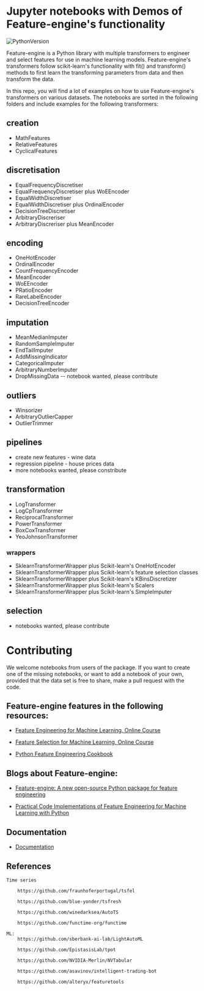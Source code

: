 # Jupyter notebooks with Demos of Feature-engine's functionality

![PythonVersion](https://img.shields.io/badge/python-3.6%20|3.7%20|%203.8%20|%203.9-success)

Feature-engine is a Python library with multiple transformers to engineer and select features for use in machine learning models. 
Feature-engine's transformers follow scikit-learn's functionality with fit() and transform() methods to first learn the 
transforming parameters from data and then transform the data.

In this repo, you will find a lot of examples on how to use Feature-engine's transformers on various datasets. The notebooks are sorted in the following folders and include examples for the following transformers:


## creation
 * MathFeatures
 * RelativeFeatures
 * CyclicalFeatures

## discretisation
* EqualFrequencyDiscretiser
* EqualFrequencyDiscretiser plus WoEEncoder
* EqualWidthDiscretiser
* EqualWidthDiscretiser plus OrdinalEncoder
* DecisionTreeDiscretiser
* ArbitraryDiscreriser
* ArbitraryDiscreriser plus MeanEncoder

## encoding
* OneHotEncoder
* OrdinalEncoder
* CountFrequencyEncoder
* MeanEncoder
* WoEEncoder
* PRatioEncoder
* RareLabelEncoder
* DecisionTreeEncoder

## imputation
* MeanMedianImputer
* RandomSampleImputer
* EndTailImputer
* AddMissingIndicator
* CategoricalImputer
* ArbitraryNumberImputer
* DropMissingData -- notebook wanted, please contribute

## outliers
* Winsorizer
* ArbitraryOutlierCapper
* OutlierTrimmer

## pipelines
* create new features - wine data
* regression pipeline - house prices data
* more notebooks wanted, please constribute

## transformation
* LogTransformer
* LogCpTransformer
* ReciprocalTransformer
* PowerTransformer
* BoxCoxTransformer
* YeoJohnsonTransformer

### wrappers
 * SklearnTransformerWrapper plus Scikit-learn's OneHotEncoder
 * SklearnTransformerWrapper plus Scikit-learn's feature selection classes
 * SklearnTransformerWrapper plus Scikit-learn's KBinsDiscretizer
 * SklearnTransformerWrapper plus Scikit-learn's Scalers
 * SklearnTransformerWrapper plus Scikit-learn's SimpleImputer

## selection
 * notebooks wanted, please contribute

# Contributing

We welcome notebooks from users of the package. If you want to create one of the missing notebooks, or want to add a notebook of your own, provided that the data set is free to share, make a pull request with the code.

## Feature-engine features in the following resources:

* [Feature Engineering for Machine Learning, Online Course](https://www.trainindata.com/p/feature-engineering-for-machine-learning)

* [Feature Selection for Machine Learning, Online Course](https://www.trainindata.com/p/feature-selection-for-machine-learning)

* [Python Feature Engineering Cookbook](https://www.packtpub.com/data/python-feature-engineering-cookbook)


## Blogs about Feature-engine:

* [Feature-engine: A new open-source Python package for feature engineering](https://trainindata.medium.com/feature-engine-a-new-open-source-python-package-for-feature-engineering-29a0ab88ea7c)

* [Practical Code Implementations of Feature Engineering for Machine Learning with Python](https://towardsdatascience.com/practical-code-implementations-of-feature-engineering-for-machine-learning-with-python-f13b953d4bcd)

## Documentation

* [Documentation](http://feature-engine.trainindata.com)

## References

```
Time series

    https://github.com/fraunhoferportugal/tsfel

    https://github.com/blue-yonder/tsfresh

    https://github.com/winedarksea/AutoTS

    https://github.com/functime-org/functime

ML:
    https://github.com/sberbank-ai-lab/LightAutoML

    https://github.com/EpistasisLab/tpot

    https://github.com/NVIDIA-Merlin/NVTabular

    https://github.com/asavinov/intelligent-trading-bot

    https://github.com/alteryx/featuretools
```